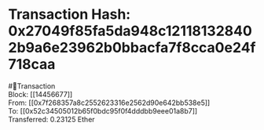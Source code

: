 
Transaction Hash: 0x27049f85fa5da948c121181328402b9a6e23962b0bbacfa7f8cca0e24f718caa
====================================================================================
  
#💸Transaction  
Block: [[14456677]]  
From: [[0x7f268357a8c2552623316e2562d90e642bb538e5]]  
To: [[0x52c34505012b65f0bdc95f0f4dddbb9eee01a8b7]]  
Transferred: 0.23125 Ether